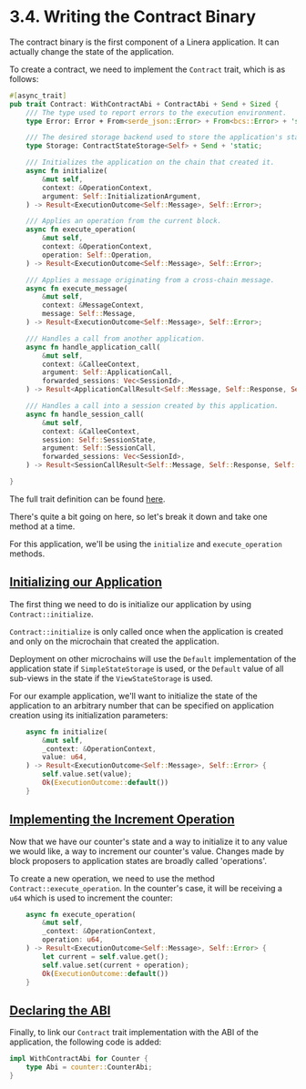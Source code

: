 # 3.4. Writing the Contract Binary

The contract binary is the first component of a Linera application. It can actually change the state of the application.

To create a contract, we need to implement the `Contract` trait, which is as follows:

```rust
#[async_trait]
pub trait Contract: WithContractAbi + ContractAbi + Send + Sized {
    /// The type used to report errors to the execution environment.
    type Error: Error + From<serde_json::Error> + From<bcs::Error> + 'static;

    /// The desired storage backend used to store the application's state.
    type Storage: ContractStateStorage<Self> + Send + 'static;

    /// Initializes the application on the chain that created it.
    async fn initialize(
        &mut self,
        context: &OperationContext,
        argument: Self::InitializationArgument,
    ) -> Result<ExecutionOutcome<Self::Message>, Self::Error>;

    /// Applies an operation from the current block.
    async fn execute_operation(
        &mut self,
        context: &OperationContext,
        operation: Self::Operation,
    ) -> Result<ExecutionOutcome<Self::Message>, Self::Error>;

    /// Applies a message originating from a cross-chain message.
    async fn execute_message(
        &mut self,
        context: &MessageContext,
        message: Self::Message,
    ) -> Result<ExecutionOutcome<Self::Message>, Self::Error>;

    /// Handles a call from another application.
    async fn handle_application_call(
        &mut self,
        context: &CalleeContext,
        argument: Self::ApplicationCall,
        forwarded_sessions: Vec<SessionId>,
    ) -> Result<ApplicationCallResult<Self::Message, Self::Response, Self::SessionState>, Self::Error>;

    /// Handles a call into a session created by this application.
    async fn handle_session_call(
        &mut self,
        context: &CalleeContext,
        session: Self::SessionState,
        argument: Self::SessionCall,
        forwarded_sessions: Vec<SessionId>,
    ) -> Result<SessionCallResult<Self::Message, Self::Response, Self::SessionState>, Self::Error>;

}
```

The full trait definition can be found [here](https://github.com/linera-io/linera-protocol/blob/main/linera-sdk/src/lib.rs).

There's quite a bit going on here, so let's break it down and take one method at a time.

For this application, we'll be using the `initialize` and `execute_operation` methods.

## [Initializing our Application](https://linera-dev.respeer.ai/#/v1/en_US/sdk/contract?id=initializing-our-application)

The first thing we need to do is initialize our application by using `Contract::initialize`.

`Contract::initialize` is only called once when the application is created and only on the microchain that created the application.

Deployment on other microchains will use the `Default` implementation of the application state if `SimpleStateStorage` is used, or the `Default` value of all sub-views in the state if the `ViewStateStorage` is used.

For our example application, we'll want to initialize the state of the application to an arbitrary number that can be specified on application creation using its initialization parameters:

```rust
    async fn initialize(
        &mut self,
        _context: &OperationContext,
        value: u64,
    ) -> Result<ExecutionOutcome<Self::Message>, Self::Error> {
        self.value.set(value);
        Ok(ExecutionOutcome::default())
    }
```

## [Implementing the Increment Operation](https://linera-dev.respeer.ai/#/v1/en_US/sdk/contract?id=implementing-the-increment-operation)

Now that we have our counter's state and a way to initialize it to any value we would like, a way to increment our counter's value. Changes made by block proposers to application states are broadly called 'operations'.

To create a new operation, we need to use the method `Contract::execute_operation`. In the counter's case, it will be receiving a `u64` which is used to increment the counter:

```rust
    async fn execute_operation(
        &mut self,
        _context: &OperationContext,
        operation: u64,
    ) -> Result<ExecutionOutcome<Self::Message>, Self::Error> {
        let current = self.value.get();
        self.value.set(current + operation);
        Ok(ExecutionOutcome::default())
    }
```

## [Declaring the ABI](https://linera-dev.respeer.ai/#/v1/en_US/sdk/contract?id=declaring-the-abi)

Finally, to link our `Contract` trait implementation with the ABI of the application, the following code is added:

```rust
impl WithContractAbi for Counter {
    type Abi = counter::CounterAbi;
}
```
